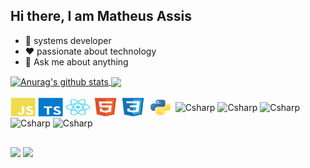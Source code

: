 ## Hi there, I am Matheus Assis

- 💼 systems developer
- ❤️ passionate about technology
- 💬 Ask me about anything 



 <a href="https://github.com/matheus-dsa/github-readme-stats"></a> 

  <a href="https://github.com/matheus-dsa">

  <img align="center" src="https://github-readme-stats.vercel.app/api?username=matheus-dsa&show_icons=true&include_all_commits=true&theme=buefy&hide_border=true" alt="Anurag's github stats" />
</a>
<a href="https://github.com/anuraghazra/convoychat">
  <img align="center" src="https://github-readme-stats.vercel.app/api/top-langs/?username=matheus-dsa&layout=compact&theme=buefy&hide_border=true" />
</a>

<div style="display: inline_block"><br>
  <img align="center" alt="Js" height="30" width="40" src="https://raw.githubusercontent.com/devicons/devicon/master/icons/javascript/javascript-plain.svg">
  <img align="center" alt="Ts" height="30" width="40" src="https://raw.githubusercontent.com/devicons/devicon/master/icons/typescript/typescript-plain.svg">
  <img align="center" alt="React" height="30" width="40" src="https://raw.githubusercontent.com/devicons/devicon/master/icons/react/react-original.svg">
  <img align="center" alt="HTML" height="30" width="40" src="https://raw.githubusercontent.com/devicons/devicon/master/icons/html5/html5-original.svg">
  <img align="center" alt="CSS" height="30" width="40" src="https://raw.githubusercontent.com/devicons/devicon/master/icons/css3/css3-original.svg">
  <img align="center" alt="Python" height="30" width="40" src="https://raw.githubusercontent.com/devicons/devicon/master/icons/python/python-original.svg">
  <img align="center" alt="Csharp" height="30" width="40" src="https://cdn.jsdelivr.net/gh/devicons/devicon/icons/angularjs/angularjs-original.svg">
  <img align="center" alt="Csharp" height="30" width="40" src="https://cdn.jsdelivr.net/gh/devicons/devicon/icons/nodejs/nodejs-original.svg">
  <img align="center" alt="Csharp" height="30" width="40" src="https://cdn.jsdelivr.net/gh/devicons/devicon/icons/sass/sass-original.svg" >
  <img align="center" alt="Csharp" height="30" width="40" src="https://cdn.jsdelivr.net/gh/devicons/devicon/icons/postgresql/postgresql-original.svg">
  <img align="center" alt="Csharp" height="30" width="40" src="https://cdn.jsdelivr.net/gh/devicons/devicon/icons/bootstrap/bootstrap-original.svg" >

  

</div>
  
  ##
 
<div> 
  <a href = "matheusdasilvaassis4@gmail.com"><img src="https://img.shields.io/badge/-Gmail-%23333?style=for-the-badge&logo=gmail&logoColor=white" target="_blank"></a>
  <a href="https://www.linkedin.com/in/rafaella-ballerini-45875016a" target="_blank"><img src="https://img.shields.io/badge/-LinkedIn-%230077B5?style=for-the-badge&logo=linkedin&logoColor=white" target="_blank"></a> 
 

</div>
